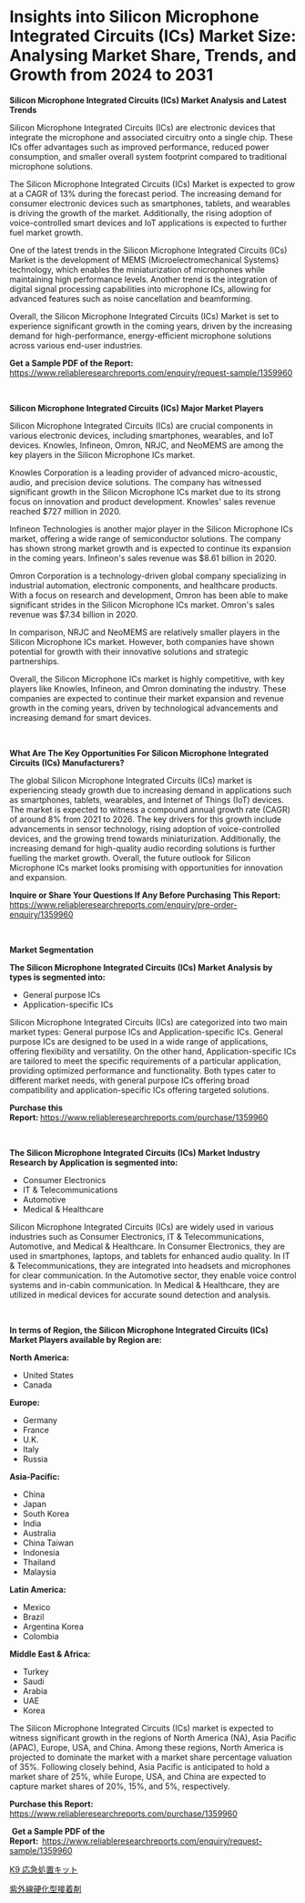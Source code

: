 <p><h1>Insights into Silicon Microphone Integrated Circuits (ICs) Market Size: Analysing Market Share, Trends, and Growth from 2024 to 2031</h1></p><p><strong>Silicon Microphone Integrated Circuits (ICs) Market Analysis and Latest Trends</strong></p>
<p><p>Silicon Microphone Integrated Circuits (ICs) are electronic devices that integrate the microphone and associated circuitry onto a single chip. These ICs offer advantages such as improved performance, reduced power consumption, and smaller overall system footprint compared to traditional microphone solutions.</p><p>The Silicon Microphone Integrated Circuits (ICs) Market is expected to grow at a CAGR of 13% during the forecast period. The increasing demand for consumer electronic devices such as smartphones, tablets, and wearables is driving the growth of the market. Additionally, the rising adoption of voice-controlled smart devices and IoT applications is expected to further fuel market growth.</p><p>One of the latest trends in the Silicon Microphone Integrated Circuits (ICs) Market is the development of MEMS (Microelectromechanical Systems) technology, which enables the miniaturization of microphones while maintaining high performance levels. Another trend is the integration of digital signal processing capabilities into microphone ICs, allowing for advanced features such as noise cancellation and beamforming.</p><p>Overall, the Silicon Microphone Integrated Circuits (ICs) Market is set to experience significant growth in the coming years, driven by the increasing demand for high-performance, energy-efficient microphone solutions across various end-user industries.</p></p>
<p><strong>Get a Sample PDF of the Report:&nbsp;</strong> <a href="https://www.reliableresearchreports.com/enquiry/request-sample/1359960">https://www.reliableresearchreports.com/enquiry/request-sample/1359960</a></p>
<p>&nbsp;</p>
<p><strong>Silicon Microphone Integrated Circuits (ICs) Major Market Players</strong></p>
<p><p>Silicon Microphone Integrated Circuits (ICs) are crucial components in various electronic devices, including smartphones, wearables, and IoT devices. Knowles, Infineon, Omron, NRJC, and NeoMEMS are among the key players in the Silicon Microphone ICs market.</p><p>Knowles Corporation is a leading provider of advanced micro-acoustic, audio, and precision device solutions. The company has witnessed significant growth in the Silicon Microphone ICs market due to its strong focus on innovation and product development. Knowles' sales revenue reached $727 million in 2020.</p><p>Infineon Technologies is another major player in the Silicon Microphone ICs market, offering a wide range of semiconductor solutions. The company has shown strong market growth and is expected to continue its expansion in the coming years. Infineon's sales revenue was $8.61 billion in 2020.</p><p>Omron Corporation is a technology-driven global company specializing in industrial automation, electronic components, and healthcare products. With a focus on research and development, Omron has been able to make significant strides in the Silicon Microphone ICs market. Omron's sales revenue was $7.34 billion in 2020.</p><p>In comparison, NRJC and NeoMEMS are relatively smaller players in the Silicon Microphone ICs market. However, both companies have shown potential for growth with their innovative solutions and strategic partnerships.</p><p>Overall, the Silicon Microphone ICs market is highly competitive, with key players like Knowles, Infineon, and Omron dominating the industry. These companies are expected to continue their market expansion and revenue growth in the coming years, driven by technological advancements and increasing demand for smart devices.</p></p>
<p>&nbsp;</p>
<p><strong>What Are The Key Opportunities For Silicon Microphone Integrated Circuits (ICs) Manufacturers?</strong></p>
<p><p>The global Silicon Microphone Integrated Circuits (ICs) market is experiencing steady growth due to increasing demand in applications such as smartphones, tablets, wearables, and Internet of Things (IoT) devices. The market is expected to witness a compound annual growth rate (CAGR) of around 8% from 2021 to 2026. The key drivers for this growth include advancements in sensor technology, rising adoption of voice-controlled devices, and the growing trend towards miniaturization. Additionally, the increasing demand for high-quality audio recording solutions is further fuelling the market growth. Overall, the future outlook for Silicon Microphone ICs market looks promising with opportunities for innovation and expansion.</p></p>
<p><strong>Inquire or Share Your Questions If Any Before Purchasing This Report:</strong> <a href="https://www.reliableresearchreports.com/enquiry/pre-order-enquiry/1359960">https://www.reliableresearchreports.com/enquiry/pre-order-enquiry/1359960</a></p>
<p>&nbsp;</p>
<p><strong>Market Segmentation</strong></p>
<p><strong>The Silicon Microphone Integrated Circuits (ICs) Market Analysis by types is segmented into:</strong></p>
<p><ul><li>General purpose ICs</li><li>Application-specific ICs</li></ul></p>
<p><p>Silicon Microphone Integrated Circuits (ICs) are categorized into two main market types: General purpose ICs and Application-specific ICs. General purpose ICs are designed to be used in a wide range of applications, offering flexibility and versatility. On the other hand, Application-specific ICs are tailored to meet the specific requirements of a particular application, providing optimized performance and functionality. Both types cater to different market needs, with general purpose ICs offering broad compatibility and application-specific ICs offering targeted solutions.</p></p>
<p><strong>Purchase this Report:&nbsp;</strong><a href="https://www.reliableresearchreports.com/purchase/1359960">https://www.reliableresearchreports.com/purchase/1359960</a></p>
<p>&nbsp;</p>
<p><strong>The Silicon Microphone Integrated Circuits (ICs) Market Industry Research by Application is segmented into:</strong></p>
<p><ul><li>Consumer Electronics</li><li>IT & Telecommunications</li><li>Automotive</li><li>Medical & Healthcare</li></ul></p>
<p><p>Silicon Microphone Integrated Circuits (ICs) are widely used in various industries such as Consumer Electronics, IT & Telecommunications, Automotive, and Medical & Healthcare. In Consumer Electronics, they are used in smartphones, laptops, and tablets for enhanced audio quality. In IT & Telecommunications, they are integrated into headsets and microphones for clear communication. In the Automotive sector, they enable voice control systems and in-cabin communication. In Medical & Healthcare, they are utilized in medical devices for accurate sound detection and analysis.</p></p>
<p>&nbsp;</p>
<p><strong>In terms of Region, the Silicon Microphone Integrated Circuits (ICs) Market Players available by Region are:</strong></p>
<p>
    <p> <strong> North America: </strong>
        <ul>
            <li>United States</li>
            <li>Canada</li>
        </ul>
        </p> 
    <p> <strong> Europe: </strong>
        <ul>
            <li>Germany</li>
            <li>France</li>
            <li>U.K.</li>
            <li>Italy</li>
            <li>Russia</li>
        </ul>
        </p> 
    <p> <strong> Asia-Pacific: </strong>
        <ul>
            <li>China</li>
            <li>Japan</li>
            <li>South Korea</li>
            <li>India</li>
            <li>Australia</li>
            <li>China Taiwan</li>
            <li>Indonesia</li>
            <li>Thailand</li>
            <li>Malaysia</li>
        </ul>
        </p> 
    <p> <strong> Latin America: </strong>
        <ul>
            <li>Mexico</li>
            <li>Brazil</li>
            <li>Argentina Korea</li>
            <li>Colombia</li>
        </ul>
        </p> 
    <p> <strong> Middle East & Africa: </strong>
        <ul>
            <li>Turkey</li>
            <li>Saudi</li>
            <li>Arabia</li>
            <li>UAE</li>
            <li>Korea</li>
        </ul>
    </p>
    </p>
<p><p>The Silicon Microphone Integrated Circuits (ICs) market is expected to witness significant growth in the regions of North America (NA), Asia Pacific (APAC), Europe, USA, and China. Among these regions, North America is projected to dominate the market with a market share percentage valuation of 35%. Following closely behind, Asia Pacific is anticipated to hold a market share of 25%, while Europe, USA, and China are expected to capture market shares of 20%, 15%, and 5%, respectively.</p></p>
<p><strong>Purchase this Report: </strong><a href="https://www.reliableresearchreports.com/purchase/1359960">https://www.reliableresearchreports.com/purchase/1359960</a></p>
<p>&nbsp;<strong>Get a Sample PDF of the Report:&nbsp;&nbsp;</strong><a href="https://www.reliableresearchreports.com/enquiry/request-sample/1359960">https://www.reliableresearchreports.com/enquiry/request-sample/1359960</a></p>
<p><strong></strong></p>
<p><p><a href="https://github.com/KaydenJohns1964/Market-Research-Report-List-1/blob/main/748325512649.md">K9 応急処置キット</a></p><p><a href="https://github.com/marbadji/Market-Research-Report-List-1/blob/main/207341612648.md">紫外線硬化型接着剤</a></p></p>